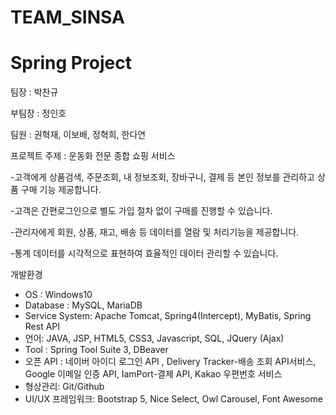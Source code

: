 # TEAM_SINSA
# Spring Project

팀장 : 박찬규

부팀장 : 정인호

팀원 : 권혁재, 이보배, 정혁희, 한다연

프로젝트 주제 : 운동화 전문 종합 쇼핑 서비스

-고객에게 상품검색, 주문조회, 내 정보조회, 장바구니, 결제 등 본인 정보를 관리하고 상품 구매 기능 제공합니다.

-고객은 간편로그인으로 별도 가입 절차 없이 구매를 진행할 수 있습니다.

-관리자에게 회원, 상품, 재고, 배송 등 데이터를 열람 및 처리기능을 제공합니다.

-통계 데이터를 시각적으로 표현하여 효율적인 데이터 관리할 수 있습니다.

개발환경
- OS : Windows10
- Database : MySQL, MariaDB
- Service System: Apache Tomcat, Spring4(Intercept), MyBatis, Spring Rest API
- 언어: JAVA, JSP, HTML5, CSS3, Javascript, SQL, JQuery (Ajax)
- Tool : Spring Tool Suite 3, DBeaver 
- 오픈 API : 네이버 아이디 로그인 API , Delivery Tracker-배송 조회 API서비스, Google 이메일 인증 API, IamPort-결제 API, Kakao 우편번호 서비스
- 형상관리: Git/Github   
- UI/UX 프레임워크: Bootstrap 5, Nice Select, Owl Carousel, Font Awesome

